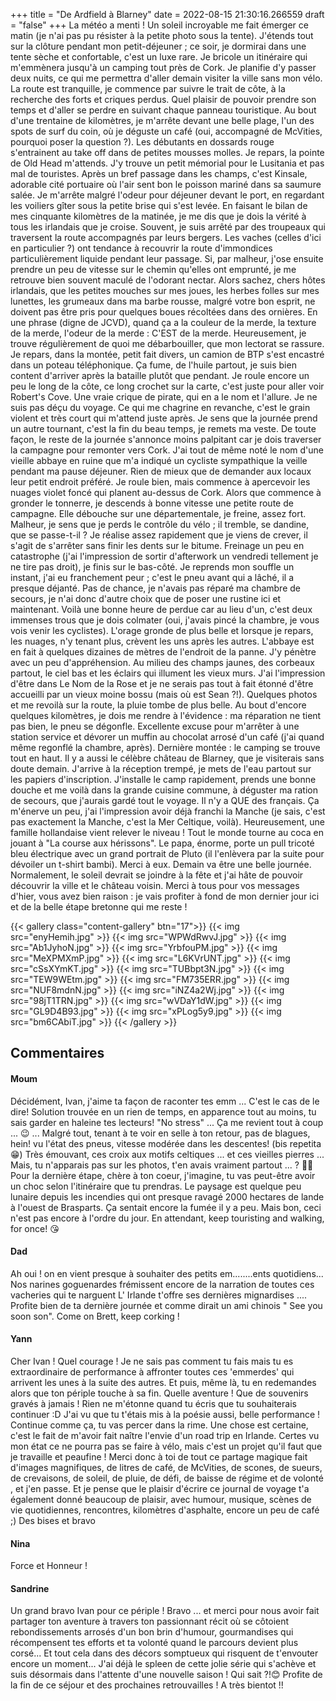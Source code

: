 +++
title = "De Ardfield à Blarney"
date = 2022-08-15 21:30:16.266559
draft = "false"
+++
La météo a menti ! Un soleil incroyable me fait émerger ce matin (je n'ai pas pu résister à la petite photo sous la tente). J'étends tout sur la clôture pendant mon petit-déjeuner ; ce soir, je dormirai dans une tente sèche et confortable, c'est un luxe rare. Je bricole un itinéraire qui m'emmènera jusqu'à un camping tout près de Cork. Je planifie d'y passer deux nuits, ce qui me permettra d'aller demain visiter la ville sans mon vélo. La route est tranquille, je commence par suivre le trait de côte, à la recherche des forts et criques perdus. Quel plaisir de pouvoir prendre son temps et d'aller se perdre en suivant chaque panneau touristique. Au bout d'une trentaine de kilomètres, je m'arrête devant une belle plage, l'un des spots de surf du coin, où je déguste un café (oui, accompagné de McVities, pourquoi poser la question ?). Les débutants en dossards rouge s'entrainent au take off dans de petites mousses molles. Je repars, la pointe de Old Head m'attends. J'y trouve un petit mémorial pour le Lusitania et pas mal de touristes. Après un bref passage dans les champs, c'est Kinsale, adorable cité portuaire où l'air sent bon le poisson mariné dans sa saumure salée. Je m'arrête malgré l'odeur pour déjeuner devant le port, en regardant les voiliers gîter sous la petite brise qui s'est levée. En faisant le bilan de mes cinquante kilomètres de la matinée, je me dis que je dois la vérité à tous les irlandais que je croise. Souvent, je suis arrêté par des troupeaux qui traversent la route accompagnés par leurs bergers. Les vaches (celles d'ici en particulier ?) ont tendance à recouvrir la route d'immondices particulièrement liquide pendant leur passage. Si, par malheur, j'ose ensuite prendre un peu de vitesse sur le chemin qu'elles ont emprunté, je me retrouve bien souvent maculé de l'odorant nectar. Alors sachez, chers hôtes irlandais, que les petites mouches sur mes joues, les herbes folles sur mes lunettes, les grumeaux dans ma barbe rousse, malgré votre bon esprit, ne doivent pas être pris pour quelques boues récoltées dans des ornières. En une phrase (digne de JCVD), quand ça a la couleur de la merde, la texture de la merde, l'odeur de la merde : C'EST de la merde. Heureusement, je trouve régulièrement de quoi me débarbouiller, que mon lectorat se rassure. Je repars, dans la montée, petit fait divers, un camion de BTP s'est encastré dans un poteau téléphonique. Ça fume, de l'huile partout, je suis bien content d'arriver après la bataille plutôt que pendant. Je roule encore un peu le long de la côte, ce long crochet sur la carte, c'est juste pour aller voir Robert's Cove. Une vraie crique de pirate, qui en a le nom et l'allure. Je ne suis pas déçu du voyage. Ce qui me chagrine en revanche, c'est le grain violent et très court qui m'attend juste après. Je sens que la journée prend un autre tournant, c'est la fin du beau temps, je remets ma veste. De toute façon, le reste de la journée s'annonce moins palpitant car je dois traverser la campagne pour remonter vers Cork. J'ai tout de même noté le nom d'une vieille abbaye en ruine que m'a indiqué un cycliste sympathique la veille pendant ma pause déjeuner. Rien de mieux que de demander aux locaux leur petit endroit préféré. Je roule bien, mais commence à apercevoir les nuages violet foncé qui planent au-dessus de Cork. Alors que commence à gronder le tonnerre, je descends à bonne vitesse une petite route de campagne. Elle débouche sur une départementale, je freine, assez fort. Malheur, je sens que je perds le contrôle du vélo ; il tremble, se dandine, que se passe-t-il ? Je réalise assez rapidement que je viens de crever, il s'agit de s'arrêter sans finir les dents sur le bitume. Freinage un peu en catastrophe (j'ai l'impression de sortir d'afterwork un vendredi tellement je ne tire pas droit), je finis sur le bas-côté. Je reprends mon souffle un instant, j'ai eu franchement peur ; c'est le pneu avant qui a lâché, il a presque déjanté. Pas de chance, je n'avais pas réparé ma chambre de secours, je n'ai donc d'autre choix que de poser une rustine ici et maintenant. Voilà une bonne heure de perdue car au lieu d'un, c'est deux immenses trous que je dois colmater (oui, j'avais pincé la chambre, je vous vois venir les cyclistes). L'orage gronde de plus belle et lorsque je repars, les nuages, n'y tenant plus, crèvent les uns après les autres. L'abbaye est en fait à quelques dizaines de mètres de l'endroit de la panne. J'y pénètre avec un peu d'appréhension. Au milieu des champs jaunes, des corbeaux partout, le ciel bas et les éclairs qui illument les vieux murs. J'ai l'impression d'être dans Le Nom de la Rose et je ne serais pas tout à fait étonné d'être accueilli par un vieux moine bossu (mais où est Sean ?!). Quelques photos et me revoilà sur la route, la pluie tombe de plus belle. Au bout d'encore quelques kilomètres, je dois me rendre à l'évidence : ma réparation ne tient pas bien, le pneu se dégonfle. Excellente excuse pour m'arrêter à une station service et dévorer un muffin au chocolat arrosé d'un café (j'ai quand même regonflé la chambre, après). Dernière montée : le camping se trouve tout en haut. Il y a aussi le célèbre château de Blarney, que je visiterais sans doute demain. J'arrive à la réception trempé, je mets de l'eau partout sur les papiers d'inscription. J'installe le camp rapidement, prends une bonne douche et me voilà dans la grande cuisine commune, à déguster ma ration de secours, que j'aurais gardé tout le voyage. Il n'y a QUE des français. Ça m'énerve un peu, j'ai l'impression avoir déjà franchi la Manche (je sais, c'est pas exactement la Manche, c'est la Mer Celtique, voilà). Heureusement, une famille hollandaise vient relever le niveau ! Tout le monde tourne au coca en jouant à "La course aux hérissons". Le papa, énorme, porte un pull tricoté bleu électrique avec un grand portrait de Pluto (il l'enlèvera par la suite pour dévoiler un t-shirt bambi). Merci à eux. Demain va être une belle journée. Normalement, le soleil devrait se joindre à la fête et j'ai hâte de pouvoir découvrir la ville et le château voisin. Merci à tous pour vos messages d'hier, vous avez bien raison : je vais profiter à fond de mon dernier jour ici et de la belle étape bretonne qui me reste !

{{< gallery class="content-gallery" btn="17">}}
{{< img src="enyHemih.jpg" >}}
{{< img src="WPWdRwvJ.jpg" >}}
{{< img src="Ab1JyhoN.jpg" >}}
{{< img src="YrbfouPM.jpg" >}}
{{< img src="MeXPMXmP.jpg" >}}
{{< img src="L6KVrUNT.jpg" >}}
{{< img src="cSsXYmKT.jpg" >}}
{{< img src="TUBbpt3N.jpg" >}}
{{< img src="TEW9WEtm.jpg" >}}
{{< img src="FM735ERR.jpg" >}}
{{< img src="NUF8mdnN.jpg" >}}
{{< img src="iNZ4a2Wj.jpg" >}}
{{< img src="98jT1TRN.jpg" >}}
{{< img src="wVDaY1dW.jpg" >}}
{{< img src="GL9D4B93.jpg" >}}
{{< img src="xPLog5y9.jpg" >}}
{{< img src="bm6CAbiT.jpg" >}}
{{< /gallery >}}

## Commentaires
#### Moum
Décidément, Ivan, j'aime ta façon de raconter tes emm ... C'est le cas de le dire!
Solution trouvée en un rien de temps, en apparence tout au moins, tu sais garder en haleine tes lecteurs! "No stress" ... Ça me revient tout à coup ... 😉 ... Malgré tout, tenant à te voir en selle à ton retour, pas de blagues, hein! vu l'état des pneus, vitesse modérée dans les descentes! 
(bis repetita😁)
Très émouvant, ces croix aux motifs celtiques ... et ces vieilles pierres ... Mais, tu n'apparais pas sur les photos, t'en avais vraiment partout ... ? 😵‍💫
Pour la dernière étape, chère à ton coeur, j'imagine, tu vas peut-être avoir un choc selon l'itinéraire que  tu prendras. Le paysage est quelque peu lunaire depuis les incendies qui ont presque ravagé 2000 hectares de lande à l'ouest de Brasparts. Ça sentait encore la fumée il y a peu.
Mais bon, ceci n'est pas encore à l'ordre du jour.
En attendant, keep touristing  and walking, for once! 😘
#### Dad
Ah oui ! on en vient presque à souhaiter des petits em........ents quotidiens...
Nos narines goguenardes frémissent encore de la narration de toutes ces vacheries qui te narguent  L' Irlande t'offre ses dernières mignardises ....
Profite bien de ta dernière journée et comme dirait un ami chinois " See you soon son".
Come on Brett, keep corking !
#### Yann
Cher Ivan ! Quel courage !
Je ne sais pas comment tu fais mais tu es extraordinaire de performance à affronter toutes ces 'emmerdes' qui arrivent les unes à la suite des autres.
Et puis, même là, tu en redemandes alors que ton périple touche à sa fin.
Quelle aventure ! Que de souvenirs gravés à jamais ! 
Rien ne m'étonne quand tu écris que tu souhaiterais continuer :D 
J'ai vu que tu t'étais mis à la poésie aussi, belle performance ! Continue comme ça, tu vas percer dans la rime.
Une chose est certaine, c'est le fait de m'avoir fait naître l'envie d'un road trip en Irlande. Certes vu mon état ce ne pourra pas se faire à vélo, mais c'est un projet qu'il faut que je travaille et peaufine ! 
Merci donc à toi de tout ce partage magique fait d'images magnifiques, de litres de café, de McVities, de scones, de sueurs, de crevaisons, de soleil, de pluie, de défi, de baisse de régime et de volonté , et j'en passe. 
Et je pense que le plaisir d'écrire ce journal de voyage t'a également donné beaucoup de plaisir, avec humour, musique, scènes de vie quotidiennes, rencontres, kilomètres d'asphalte, encore un peu de café ;) 
Des bises et bravo
#### Nina
Force et Honneur !
#### Sandrine
Un grand bravo Ivan pour ce périple ! Bravo ... et merci pour nous avoir fait partager ton aventure à travers ton passionnant récit où se côtoient rebondissements arrosés d'un bon brin d'humour, gourmandises qui récompensent tes efforts et ta volonté quand le parcours devient plus corsé... Et tout cela dans des décors somptueux qui risquent de t'envouter encore un moment... 
J'ai déjà le spleen de cette jolie série qui s'achève et suis désormais dans l'attente d'une nouvelle saison ! Qui sait ?!😊
Profite de la fin de ce séjour et des prochaines retrouvailles !
A très bientot !!

